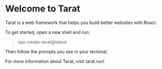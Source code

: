 # Welcome to Tarat

Tarat is a web framework that helps you build better websites with React.

To get started, open a new shell and run:

> npx create-tarat@latest

Then follow the prompts you see in your terminal.

For more information about Tarat, visit tarat.run!

